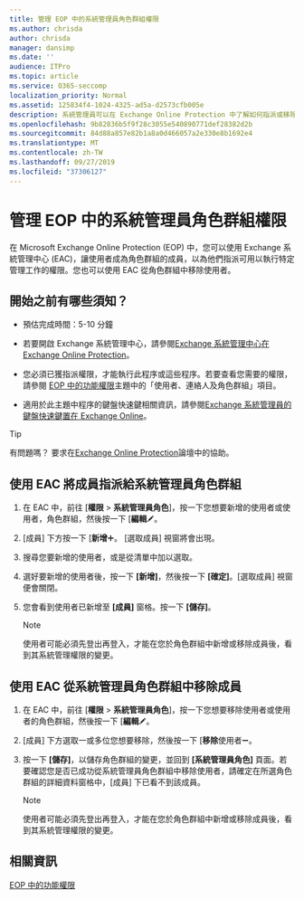 ```yaml
---
title: 管理 EOP 中的系統管理員角色群組權限
ms.author: chrisda
author: chrisda
manager: dansimp
ms.date: ''
audience: ITPro
ms.topic: article
ms.service: O365-seccomp
localization_priority: Normal
ms.assetid: 125834f4-1024-4325-ad5a-d2573cfb005e
description: 系統管理員可以在 Exchange Online Protection 中了解如何指派或移除 Exchange 系統管理中心 (EAC) 中的權限。
ms.openlocfilehash: 9b82836b5f9f28c3055e540890771def28382d2b
ms.sourcegitcommit: 84d88a857e82b1a8a0d466057a2e330e8b1692e4
ms.translationtype: MT
ms.contentlocale: zh-TW
ms.lasthandoff: 09/27/2019
ms.locfileid: "37306127"
---
```

# <a name="manage-admin-role-group-permissions-in-eop"></a>管理 EOP 中的系統管理員角色群組權限

在 Microsoft Exchange Online Protection (EOP) 中，您可以使用 Exchange 系統管理中心 (EAC)，讓使用者成為角色群組的成員，以為他們指派可用以執行特定管理工作的權限。您也可以使用 EAC 從角色群組中移除使用者。

## <a name="what-do-you-need-to-know-before-you-begin"></a>開始之前有哪些須知？

- 預估完成時間：5-10 分鐘

- 若要開啟 Exchange 系統管理中心，請參閱[Exchange 系統管理中心在 Exchange Online Protection](exchange-admin-center-in-exchange-online-protection-eop.md)。

- 您必須已獲指派權限，才能執行此程序或這些程序。若要查看您需要的權限，請參閱 [EOP 中的功能權限](feature-permissions-in-eop.md)主題中的「使用者、連絡人及角色群組」項目。

- 適用於此主題中程序的鍵盤快速鍵相關資訊，請參閱[Exchange 系統管理員的鍵盤快速鍵置在 Exchange Online](https://docs.microsoft.com/Exchange/accessibility/keyboard-shortcuts-in-admin-center)。

> [!TIP]
> 有問題嗎？ 要求在[Exchange Online Protection](https://go.microsoft.com/fwlink/p/?linkId=285351)論壇中的協助。

## <a name="use-the-eac-to-assign-members-to-admin-role-groups"></a>使用 EAC 將成員指派給系統管理員角色群組

1. 在 EAC 中，前往 [**權限** \> **系統管理員角色**]，按一下您想要新增的使用者或使用者，角色群組，然後按一下 [**編輯**![編輯圖示](../media/ITPro-EAC-EditIcon.gif)。

2. [成員] 下方按一下 [**新增**![加入圖示](../media/ITPro-EAC-AddIcon.gif)。 [選取成員] 視窗將會出現。

3. 搜尋您要新增的使用者，或是從清單中加以選取。

4. 選好要新增的使用者後，按一下 **[新增]**，然後按一下 **[確定]**。[選取成員] 視窗便會關閉。

5. 您會看到使用者已新增至 **[成員]** 窗格。按一下 **[儲存]**。

   > [!NOTE]
   > 使用者可能必須先登出再登入，才能在您於角色群組中新增或移除成員後，看到其系統管理權限的變更。

## <a name="use-the-eac-to-remove-members-from-admin-role-groups"></a>使用 EAC 從系統管理員角色群組中移除成員

1. 在 EAC 中，前往 [**權限** \> **系統管理員角色**]，按一下您想要移除使用者或使用者的角色群組，然後按一下 [**編輯**![編輯圖示](../media/ITPro-EAC-EditIcon.gif)。

2. [成員] 下方選取一或多位您想要移除，然後按一下 [**移除**使用者![移除圖示](../media/ITPro-EAC-RemoveIcon.gif)。

3. 按一下 **[儲存]**，以儲存角色群組的變更，並回到 **[系統管理員角色]** 頁面。若要確認您是否已成功從系統管理員角色群組中移除使用者，請確定在所選角色群組的詳細資料窗格中，[成員] 下已看不到該成員。

   > [!NOTE]
   > 使用者可能必須先登出再登入，才能在您於角色群組中新增或移除成員後，看到其系統管理權限的變更。

## <a name="for-more-information"></a>相關資訊

[EOP 中的功能權限](feature-permissions-in-eop.md)
